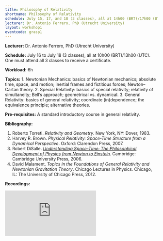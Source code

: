 ```yaml
---
title: Philosophy of Relativity
shortname: Philosophy of Relativity
schedule: July 15, 17, and 18 (3 classes), all at 14h00 (BRT)/17h00 (UTC)
lecturer: Dr. Antonio Ferrero, PhD (Utrecht University)
layout: workshop1
eventcode: grasp1
---
```


**Lecturer:** Dr. Antonio Ferrero, PhD (Utrecht University)

**Schedule:** July 16 to July 18 (3 classes), all at 10h00 (BRT)/13h00 (UTC). One must attend all 3 classes to receive a certificate.

**Workload:** 6h

**Topics:** 1. Newtonian Mechanics: basics of Newtonian mechanics; absolute time, space, and motion; inertial frames and fictitious forces; Newton–Cartan theory. 2. Special Relativity: basics of special relativity; relativity of simultaneity; Bell’s approach; geometrical vs. dynamical. 3. General Relativity: basics of general relativity; coordinate (in)dependence; the equivalence principle; alternative theories.

**Pre-requisites:** A standard introductory course in general relativity.

**Bibliography:**

1. Roberto Torreti. *Relativity and Geometry*. New York, NY: Dover, 1983.
2. Harvey R. Brown. *Physical Relativity: Space-Time Structure from a Dynamical Perspective*. Oxford: Clarendon Press, 2007.
3. Robert DiSalle. [*Understanding Space-Time: The Philosophical Development of Physics from Newton to Einstein*](https://doi.org/10.1017/CBO9780511487361). Cambridge: Cambridge University Press, 2006. 
4. David Malament. *Topics in the Foundations of General Relativity and Newtonian Gravitation Theory*. Chicago Lectures in Physics. Chicago, IL: The University of Chicago Press, 2012.

**Recordings:**

<iframe src="https://www.youtube.com/embed/videoseries?si=NpHv9INAvTcxNJLf&amp;list=PLFbVsjW_Z3X6eyxzqlugr8OCixIBqS7H_" title="YouTube video player" frameborder="0" allow="accelerometer; autoplay; clipboard-write; encrypted-media; gyroscope; picture-in-picture; web-share" referrerpolicy="strict-origin-when-cross-origin" allowfullscreen></iframe>
